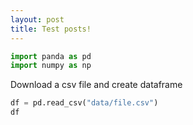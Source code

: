 ```yaml
---
layout: post
title: Test posts!
---
```




```python
import panda as pd
import numpy as np
```

Download a csv file and create dataframe


```python
df = pd.read_csv("data/file.csv")
df
```


```python

```
